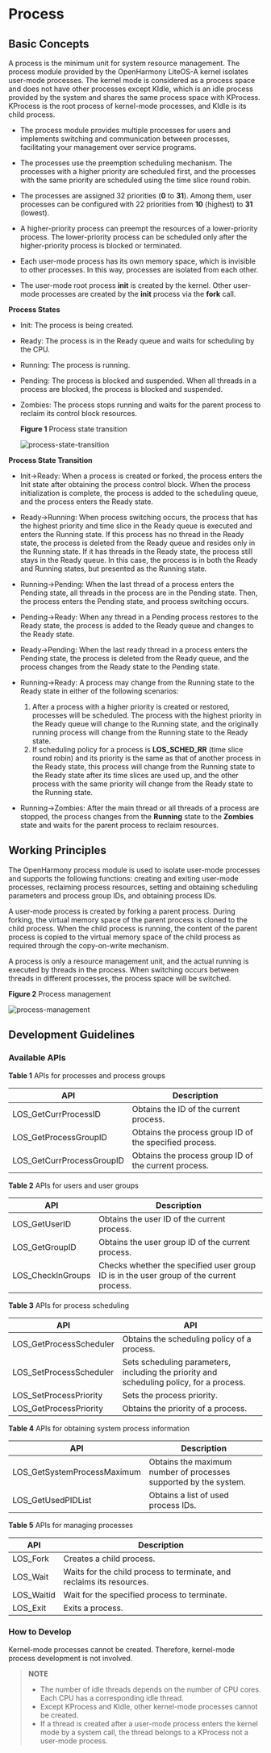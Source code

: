 # Process


## Basic Concepts

A process is the minimum unit for system resource management. The process module provided by the OpenHarmony LiteOS-A kernel isolates user-mode processes. The kernel mode is considered as a process space and does not have other processes except KIdle, which is an idle process provided by the system and shares the same process space with KProcess. KProcess is the root process of kernel-mode processes, and KIdle is its child process.

- The process module provides multiple processes for users and implements switching and communication between processes, facilitating your management over service programs.

- The processes use the preemption scheduling mechanism. The processes with a higher priority are scheduled first, and the processes with the same priority are scheduled using the time slice round robin.

- The processes are assigned 32 priorities (**0** to **31**). Among them, user processes can be configured with 22 priorities from **10** (highest) to **31** (lowest).

- A higher-priority process can preempt the resources of a lower-priority process. The lower-priority process can be scheduled only after the higher-priority process is blocked or terminated.

- Each user-mode process has its own memory space, which is invisible to other processes. In this way, processes are isolated from each other.

- The user-mode root process **init** is created by the kernel. Other user-mode processes are created by the **init** process via the **fork** call.

**Process States**

- Init: The process is being created.

- Ready: The process is in the Ready queue and waits for scheduling by the CPU.

- Running: The process is running.

- Pending: The process is blocked and suspended. When all threads in a process are blocked, the process is blocked and suspended.

- Zombies: The process stops running and waits for the parent process to reclaim its control block resources.

  **Figure 1** Process state transition

  ![](figures/process-state-transition.png "process-state-transition")

**Process State Transition**

- Init→Ready:
  When a process is created or forked, the process enters the Init state after obtaining the process control block. When the process initialization is complete, the process is added to the scheduling queue, and the process enters the Ready state.

- Ready→Running:
  When process switching occurs, the process that has the highest priority and time slice in the Ready queue is executed and enters the Running state. If this process has no thread in the Ready state, the process is deleted from the Ready queue and resides only in the Running state. If it has threads in the Ready state, the process still stays in the Ready queue. In this case, the process is in both the Ready and Running states, but presented as the Running state.

- Running→Pending:
  When the last thread of a process enters the Pending state, all threads in the process are in the Pending state. Then, the process enters the Pending state, and process switching occurs.

- Pending→Ready:
  When any thread in a Pending process restores to the Ready state, the process is added to the Ready queue and changes to the Ready state.

- Ready→Pending:
  When the last ready thread in a process enters the Pending state, the process is deleted from the Ready queue, and the process changes from the Ready state to the Pending state.

- Running→Ready:
  A process may change from the Running state to the Ready state in either of the following scenarios:

  1. After a process with a higher priority is created or restored, processes will be scheduled. The process with the highest priority in the Ready queue will change to the Running state, and the originally running process will change from the Running state to the Ready state.
  2. If scheduling policy for a process is **LOS_SCHED_RR** (time slice round robin) and its priority is the same as that of another process in the Ready state, this process will change from the Running state to the Ready state after its time slices are used up, and the other process with the same priority will change from the Ready state to the Running state.

- Running→Zombies:
  After the main thread or all threads of a process are stopped, the process changes from the **Running** state to the **Zombies** state and waits for the parent process to reclaim resources.


## Working Principles

The OpenHarmony process module is used to isolate user-mode processes and supports the following functions: creating and exiting user-mode processes, reclaiming process resources, setting and obtaining scheduling parameters and process group IDs, and obtaining process IDs.

A user-mode process is created by forking a parent process. During forking, the virtual memory space of the parent process is cloned to the child process. When the child process is running, the content of the parent process is copied to the virtual memory space of the child process as required through the copy-on-write mechanism.

A process is only a resource management unit, and the actual running is executed by threads in the process. When switching occurs between threads in different processes, the process space will be switched.

**Figure 2** Process management

![](figures/process-management.png "process-management")


## Development Guidelines


### Available APIs

**Table 1** APIs for processes and process groups

| API                   | Description              |
| ------------------------- | ---------------------- |
| LOS_GetCurrProcessID      | Obtains the ID of the current process.  |
| LOS_GetProcessGroupID     | Obtains the process group ID of the specified process.|
| LOS_GetCurrProcessGroupID | Obtains the process group ID of the current process.|

**Table 2** APIs for users and user groups

| API           | Description                                |
| ----------------- | ---------------------------------------- |
| LOS_GetUserID     | Obtains the user ID of the current process.                    |
| LOS_GetGroupID    | Obtains the user group ID of the current process.                  |
| LOS_CheckInGroups | Checks whether the specified user group ID is in the user group of the current process.|

**Table 3** APIs for process scheduling

| API                 | API                                        |
| ----------------------- | -------------------------------------------- |
| LOS_GetProcessScheduler | Obtains the scheduling policy of a process.                      |
| LOS_SetProcessScheduler | Sets scheduling parameters, including the priority and scheduling policy, for a process.|
| LOS_SetProcessPriority  | Sets the process priority.                              |
| LOS_GetProcessPriority  | Obtains the priority of a process.                              |

**Table 4** APIs for obtaining system process information

| API                     | Description                  |
| --------------------------- | -------------------------- |
| LOS_GetSystemProcessMaximum | Obtains the maximum number of processes supported by the system.|
| LOS_GetUsedPIDList          | Obtains a list of used process IDs.    |

**Table 5** APIs for managing processes

| API    | Description                  |
| ---------- | -------------------------- |
| LOS_Fork   | Creates a child process.                |
| LOS_Wait   | Waits for the child process to terminate, and reclaims its resources.|
| LOS_Waitid | Wait for the specified process to terminate.      |
| LOS_Exit   | Exits a process.                  |



### How to Develop

Kernel-mode processes cannot be created. Therefore, kernel-mode process development is not involved.

> **NOTE**
> 
> - The number of idle threads depends on the number of CPU cores. Each CPU has a corresponding idle thread.
>- Except KProcess and KIdle, other kernel-mode processes cannot be created.
> - If a thread is created after a user-mode process enters the kernel mode by a system call, the thread belongs to a KProcess not a user-mode process.
